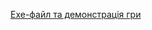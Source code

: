 [Exe-файл та демонстрація гри](https://drive.google.com/drive/folders/1vm6RznCFMbGWBmXzIT4YIZj5jQ4Y1EEE?usp=sharing)
